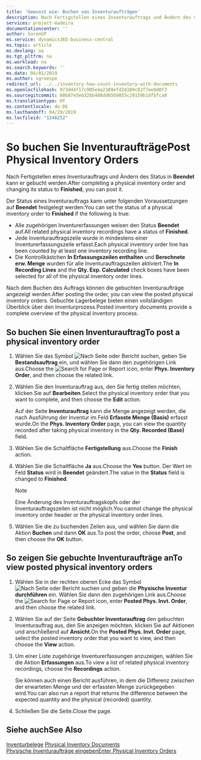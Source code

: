 ```yaml
---
title: 'Gewusst wie: Buchen von Inventuraufträgen'
description: Nach Fertigstellen eines Inventurauftrags und Ändern des Status in Beendet kann er gebucht werden.
services: project-madeira
documentationcenter: ''
author: SorenGP
ms.service: dynamics365-business-central
ms.topic: article
ms.devlang: na
ms.tgt_pltfrm: na
ms.workload: na
ms.search.keywords: ''
ms.date: 04/01/2019
ms.author: sgroespe
redirect_url: ../../inventory-how-count-inventory-with-documents
ms.openlocfilehash: 973dd4f17c905e4a2389efd2d109c82f7ee8d0f3
ms.sourcegitcommit: 60b87e5eb32bb408dd65b9855c29159b1dfbfca8
ms.translationtype: HT
ms.contentlocale: de-DE
ms.lasthandoff: 04/29/2019
ms.locfileid: "1246252"
---
```

# <a name="post-physical-inventory-orders"></a><span data-ttu-id="6ca7b-103">So buchen Sie Inventuraufträge</span><span class="sxs-lookup"><span data-stu-id="6ca7b-103">Post Physical Inventory Orders</span></span>
<span data-ttu-id="6ca7b-104">Nach Fertigstellen eines Inventurauftrags und Ändern des Status in **Beendet** kann er gebucht werden.</span><span class="sxs-lookup"><span data-stu-id="6ca7b-104">After completing a physical inventory order and changing its status to **Finished**, you can post it.</span></span>  

<span data-ttu-id="6ca7b-105">Der Status eines Inventurauftrags kann unter folgenden Voraussetzungen auf **Beendet** festgelegt werden:</span><span class="sxs-lookup"><span data-stu-id="6ca7b-105">You can set the status of a physical inventory order to **Finished** if the following is true:</span></span>  

- <span data-ttu-id="6ca7b-106">Alle zugehörigen Inventurerfassungen weisen den Status **Beendet** auf.</span><span class="sxs-lookup"><span data-stu-id="6ca7b-106">All related physical inventory recordings have a status of **Finished**.</span></span>  
- <span data-ttu-id="6ca7b-107">Jede Inventurauftragszeile wurde in mindestens einer Inventurerfassungszeile erfasst.</span><span class="sxs-lookup"><span data-stu-id="6ca7b-107">Each physical inventory order line has been counted by at least one inventory recording line.</span></span>  
- <span data-ttu-id="6ca7b-108">Die Kontrollkästchen **In Erfassungszeilen enthalten** und **Berechnete erw. Menge** wurden für alle Inventurauftragszeilen aktiviert.</span><span class="sxs-lookup"><span data-stu-id="6ca7b-108">The **In Recording Lines** and the **Qty. Exp. Calculated** check boxes have been selected for all of the physical inventory order lines.</span></span>  

<span data-ttu-id="6ca7b-109">Nach dem Buchen des Auftrags können die gebuchten Inventuraufträge angezeigt werden.</span><span class="sxs-lookup"><span data-stu-id="6ca7b-109">After posting the order, you can view the posted physical inventory orders.</span></span> <span data-ttu-id="6ca7b-110">Gebuchte Lagerbelege bieten einen vollständigen Überblick über den Inventurprozess.</span><span class="sxs-lookup"><span data-stu-id="6ca7b-110">Posted inventory documents provide a complete overview of the physical inventory process.</span></span>  

## <a name="to-post-a-physical-inventory-order"></a><span data-ttu-id="6ca7b-111">So buchen Sie einen Inventurauftrag</span><span class="sxs-lookup"><span data-stu-id="6ca7b-111">To post a physical inventory order</span></span>  

1.  <span data-ttu-id="6ca7b-112">Wählen Sie das Symbol ![Nach Seite oder Bericht suchen](../../media/ui-search/search_small.png "Symbol „Nach Seite oder Bericht suchen”"), geben Sie **Bestandsauftrag** ein, und wählen Sie dann den zugehörigen Link aus.</span><span class="sxs-lookup"><span data-stu-id="6ca7b-112">Choose the ![Search for Page or Report](../../media/ui-search/search_small.png "Search for Page or Report icon") icon, enter **Phys. Inventory Order**, and then choose the related link.</span></span>  
2.  <span data-ttu-id="6ca7b-113">Wählen Sie den Inventurauftrag aus, den Sie fertig stellen möchten, klicken Sie auf **Bearbeiten**.</span><span class="sxs-lookup"><span data-stu-id="6ca7b-113">Select the physical inventory order that you want to complete, and then choose the **Edit** action.</span></span>  

    <span data-ttu-id="6ca7b-114">Auf der Seite **Inventurauftrag** kann die Menge angezeigt werden, die nach Ausführung der Inventur im Feld **Erfasste Menge (Basis)** erfasst wurde.</span><span class="sxs-lookup"><span data-stu-id="6ca7b-114">On the **Phys. Inventory Order** page, you can view the quantity recorded after taking physical inventory in the **Qty. Recorded (Base)** field.</span></span>  

3.  <span data-ttu-id="6ca7b-115">Wählen Sie die Schaltfläche **Fertigstellung** aus.</span><span class="sxs-lookup"><span data-stu-id="6ca7b-115">Choose the **Finish** action.</span></span>  
4.  <span data-ttu-id="6ca7b-116">Wählen Sie die Schaltfläche **Ja** aus.</span><span class="sxs-lookup"><span data-stu-id="6ca7b-116">Choose the **Yes** button.</span></span> <span data-ttu-id="6ca7b-117">Der Wert im Feld **Status** wird in **Beendet** geändert.</span><span class="sxs-lookup"><span data-stu-id="6ca7b-117">The value in the **Status** field is changed to **Finished**.</span></span>  

    > [!NOTE]  
    >  <span data-ttu-id="6ca7b-118">Eine Änderung des Inventurauftragskopfs oder der Inventurauftragszeilen ist nicht möglich.</span><span class="sxs-lookup"><span data-stu-id="6ca7b-118">You cannot change the physical inventory order header or the physical inventory order lines.</span></span>  

5.  <span data-ttu-id="6ca7b-119">Wählen Sie die zu buchenden Zeilen aus, und wählen Sie dann die Aktion **Buchen** und dann **OK** aus.</span><span class="sxs-lookup"><span data-stu-id="6ca7b-119">To post the order, choose **Post**, and then choose the **OK** button.</span></span>  

## <a name="to-view-posted-physical-inventory-orders"></a><span data-ttu-id="6ca7b-120">So zeigen Sie gebuchte Inventuraufträge an</span><span class="sxs-lookup"><span data-stu-id="6ca7b-120">To view posted physical inventory orders</span></span>  

1.  <span data-ttu-id="6ca7b-121">Wählen Sie in der rechten oberen Ecke das Symbol ![Nach Seite oder Bericht suchen](../../media/ui-search/search_small.png "Nach Seite oder Bericht suchen") und geben die **Physische Inventur durchführen** ein. Wählen Sie dann den zugehörigen Link aus.</span><span class="sxs-lookup"><span data-stu-id="6ca7b-121">Choose the ![Search for Page or Report](../../media/ui-search/search_small.png "Search for Page or Report icon") icon, enter **Posted Phys. Invt. Order**, and then choose the related link.</span></span>  
2.  <span data-ttu-id="6ca7b-122">Wählen Sie auf der Seite **Gebuchter Inventurauftrag** den gebuchten Inventurauftrag aus, den Sie anzeigen möchten, klicken Sie auf Aktionen und anschließend auf **Ansicht**.</span><span class="sxs-lookup"><span data-stu-id="6ca7b-122">On the **Posted Phys. Invt. Order** page, select the posted inventory order that you want to view, and then choose the **View** action.</span></span>  
3.  <span data-ttu-id="6ca7b-123">Um einer Liste zugehörige Inventurerfassungen anzuzeigen, wählen Sie die Aktion **Erfassungen** aus.</span><span class="sxs-lookup"><span data-stu-id="6ca7b-123">To view a list of related physical inventory recordings, choose the **Recordings** action.</span></span>  

    <span data-ttu-id="6ca7b-124">Sie können auch einen Bericht ausführen, in dem die Differenz zwischen der erwarteten Menge und der erfassten Menge zurückgegeben wird.</span><span class="sxs-lookup"><span data-stu-id="6ca7b-124">You can also run a report that returns the difference between the expected quantity and the physical (recorded) quantity.</span></span>  

4.  <span data-ttu-id="6ca7b-125">Schließen Sie die Seite.</span><span class="sxs-lookup"><span data-stu-id="6ca7b-125">Close the page.</span></span>  

## <a name="see-also"></a><span data-ttu-id="6ca7b-126">Siehe auch</span><span class="sxs-lookup"><span data-stu-id="6ca7b-126">See Also</span></span>  
 <span data-ttu-id="6ca7b-127">[Inventurbelege](physical-inventory-documents.md) </span><span class="sxs-lookup"><span data-stu-id="6ca7b-127">[Physical Inventory Documents](physical-inventory-documents.md) </span></span>  
 [<span data-ttu-id="6ca7b-128">Physische Inventuraufträge eingeben</span><span class="sxs-lookup"><span data-stu-id="6ca7b-128">Enter Physical Inventory Orders</span></span>](how-to-enter-physical-inventory-orders.md)
